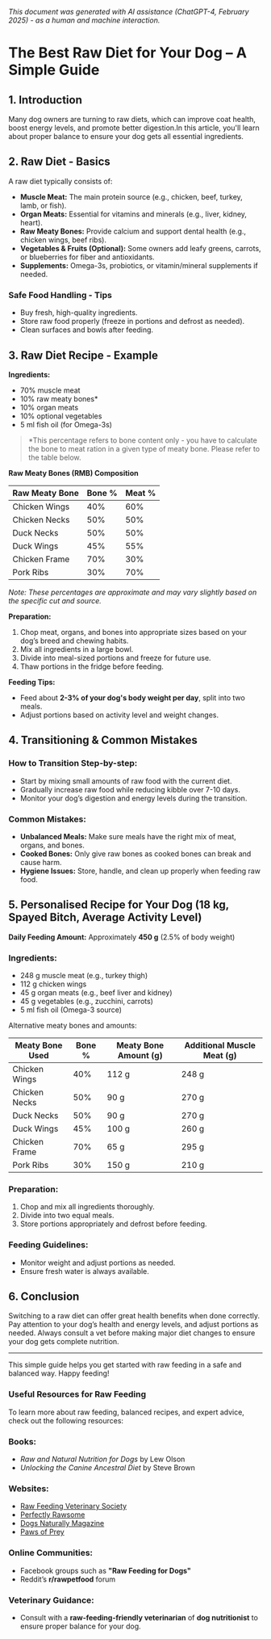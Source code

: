 *This document was generated with AI assistance (ChatGPT-4, February 2025) - as a human and machine interaction.*

# The Best Raw Diet for Your Dog – A Simple Guide

## 1. Introduction  
Many dog owners are turning to raw diets, which can improve coat health, boost energy levels, and promote better digestion.In this article, you'll learn about proper balance to ensure your dog gets all essential ingredients. 


## 2. Raw Diet - Basics
A raw diet typically consists of:
- **Muscle Meat:** The main protein source (e.g., chicken, beef, turkey, lamb, or fish).  
- **Organ Meats:** Essential for vitamins and minerals (e.g., liver, kidney, heart).  
- **Raw Meaty Bones:** Provide calcium and support dental health (e.g., chicken wings, beef ribs).  
- **Vegetables & Fruits (Optional):** Some owners add leafy greens, carrots, or blueberries for fiber and antioxidants.  
- **Supplements:** Omega-3s, probiotics, or vitamin/mineral supplements if needed.  

### Safe Food Handling - Tips
- Buy fresh, high-quality ingredients.  
- Store raw food properly (freeze in portions and defrost as needed).
- Clean surfaces and bowls after feeding. 

## 3. Raw Diet Recipe - Example
**Ingredients:**  
- 70% muscle meat  
- 10% raw meaty bones*  
- 10% organ meats 
- 10% optional vegetables  
- 5 ml fish oil (for Omega-3s)

>*This percentage refers to bone content only - you have to calculate the bone to meat ration in a given type of meaty bone. Please refer to the table below.

**Raw Meaty Bones (RMB) Composition**

| Raw Meaty Bone | Bone % | Meat % |
| -------------- | ------ | ------ |
| Chicken Wings  | 40%    | 60%    |
| Chicken Necks  | 50%    | 50%    |
| Duck Necks     | 50%    | 50%    |
| Duck Wings     | 45%    | 55%    |
| Chicken Frame  | 70%    | 30%    |
| Pork Ribs      | 30%    | 70%    |

*Note: These percentages are approximate and may vary slightly based on the specific cut and source.*

**Preparation:**  
1. Chop meat, organs, and bones into appropriate sizes based on your dog’s breed and chewing habits.  
2. Mix all ingredients in a large bowl.  
3. Divide into meal-sized portions and freeze for future use.  
4. Thaw portions in the fridge before feeding.  

**Feeding Tips:**  
- Feed about **2-3% of your dog's body weight per day**, split into two meals.  
- Adjust portions based on activity level and weight changes.  

## 4. Transitioning & Common Mistakes  
### How to Transition Step-by-step:
- Start by mixing small amounts of raw food with the current diet.  
- Gradually increase raw food while reducing kibble over 7-10 days.  
- Monitor your dog’s digestion and energy levels during the transition.  

### Common Mistakes:  
- **Unbalanced Meals:** Make sure meals have the right mix of meat, organs, and bones. 
- **Cooked Bones:** Only give raw bones as cooked bones can break and cause harm.
- **Hygiene Issues:** Store, handle, and clean up properly when feeding raw food.

## 5. Personalised Recipe for Your Dog (18 kg, Spayed Bitch, Average Activity Level)  
**Daily Feeding Amount:** Approximately **450 g** (2.5% of body weight)  

### Ingredients:  
- 248 g muscle meat (e.g., turkey thigh)  
- 112 g chicken wings  
- 45 g organ meats (e.g., beef liver and kidney)  
- 45 g vegetables (e.g., zucchini, carrots)  
- 5 ml fish oil (Omega-3 source) 

Alternative meaty bones and amounts:

| Meaty Bone Used | Bone % | Meaty Bone Amount (g) | Additional Muscle Meat (g) |
| --------------- | ------ | --------------------- | -------------------------- |
| Chicken Wings   | 40%    | 112 g                 | 248 g                      |
| Chicken Necks   | 50%    | 90 g                  | 270 g                      |
| Duck Necks      | 50%    | 90 g                  | 270 g                      |
| Duck Wings      | 45%    | 100 g                 | 260 g                      |
| Chicken Frame   | 70%    | 65 g                  | 295 g                      |
| Pork Ribs       | 30%    | 150 g                 | 210 g                      |

### Preparation:  
1. Chop and mix all ingredients thoroughly.  
2. Divide into two equal meals.  
3. Store portions appropriately and defrost before feeding.  

### Feeding Guidelines:  
- Monitor weight and adjust portions as needed.  
- Ensure fresh water is always available.

## 6. Conclusion  
Switching to a raw diet can offer great health benefits when done correctly. Pay attention to your dog’s health and energy levels, and adjust portions as needed. Always consult a vet before making major diet changes to ensure your dog gets complete nutrition.

---

This simple guide helps you get started with raw feeding in a safe and balanced way. Happy feeding!

### Useful Resources for Raw Feeding  

To learn more about raw feeding, balanced recipes, and expert advice, check out the following resources:  

### Books:  
- *Raw and Natural Nutrition for Dogs* by Lew Olson  
- *Unlocking the Canine Ancestral Diet* by Steve Brown  

### Websites:  
- [Raw Feeding Veterinary Society](https://rfvs.info)  
- [Perfectly Rawsome](https://perfectlyrawsome.com)  
- [Dogs Naturally Magazine](https://www.dogsnaturallymagazine.com)
- [Paws of Prey](https://pawsofprey.com/)

### Online Communities:  
- Facebook groups such as **"Raw Feeding for Dogs"**  
- Reddit’s **r/rawpetfood** forum  

### Veterinary Guidance:  
- Consult with a **raw-feeding-friendly veterinarian** of **dog nutritionist** to ensure proper balance for your dog.  

